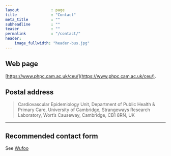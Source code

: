```yaml
---
layout              : page
title               : "Contact"
meta_title          : ""
subheadline         : ""
teaser              : ""
permalink           : "/contact/"
header:
    image_fullwidth: "header-bus.jpg"
---
```


## Web page

[https://www.phpc.cam.ac.uk/ceu/](https://www.phpc.cam.ac.uk/ceu/).

## Postal address

> Cardiovascular Epidemiology Unit,
> Department of Public Health & Primary Care,
> University of Cambridge,
> Strangeways Research Laboratory,
> Wort’s Causeway,
> Cambridge, CB1 8RN, UK

---

## Recommended contact form

See [Wufoo](http://www.wufoo.com/)
